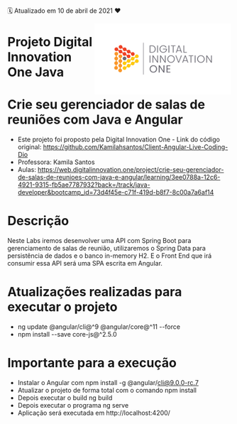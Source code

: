 :spiral_calendar: Atualizado em 10 de abril de 2021 :heart:

<img align="right" alt="GIF" height="160px" src="https://github.com/rdeconti/rdeconti-resources/blob/main/Digital%20Innovation%20One%20-%20Logotipo.png" />

# Projeto Digital Innovation One Java

# Crie seu gerenciador de salas de reuniões com Java e Angular
- Este projeto foi proposto pela Digital Innovation One - Link do código original: https://github.com/Kamilahsantos/Client-Angular-Live-Coding-Dio
- Professora: Kamila Santos
- Aulas: https://web.digitalinnovation.one/project/crie-seu-gerenciador-de-salas-de-reunioes-com-java-e-angular/learning/3ee0788a-12c6-4921-9315-fb5ae7787932?back=/track/java-developer&bootcamp_id=73d4f45e-c71f-419d-b8f7-8c00a7a6af14

# Descrição
Neste Labs iremos desenvolver uma API com Spring Boot para gerenciamento de salas de reunião, utilizaremos o Spring Data para persistência de dados e o banco in-memory H2. E o Front End que irá consumir essa API será uma SPA escrita em Angular.

# Atualizações realizadas para executar o projeto
- ng update @angular/cli@^9 @angular/core@^11 --force
- npm install --save core-js@^2.5.0

# Importante para a execução
- Instalar o Angular com npm install -g @angular/cli@9.0.0-rc.7
- Atualizar o projeto de forma total com o comando npm install
- Depois executar o build ng build
- Depois executar o programa ng serve
- Aplicação será executada em http://localhost:4200/
